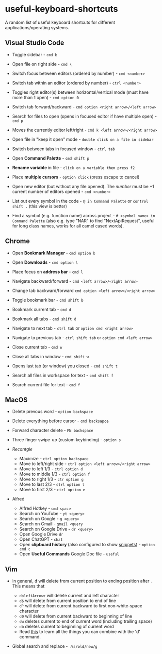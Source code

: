 # useful-keyboard-shortcuts
A random list of useful keyboard shortcuts for different applications/operating systems.

## Visual Studio Code

* Toggle sidebar - `cmd b`

* Open file on right side - `cmd \` 

* Switch focus between editors (ordered by number) - `cmd <number>`

* Switch tab within an editor (ordered by number) - `ctrl <number>`
  
* Toggles right editor(s) between horizontal/vertical mode (must have more than 1 open) - `cmd option 0`

* Switch tab forward/backward - `cmd option <right arrow>/<left arrow>`

* Search for files to open (opens in focused editor if have multiple open) - `cmd p`

* Moves the currently editor left/right - `cmd k <left arrow>/<right arrow>`

* Open file in "keep it open" mode - `double click on a file in sidebar`

* Switch between tabs in focused window - `ctrl tab`

* Open **Command Palette** - `cmd shift p`

* **Rename variable** in file - `click on a variable then press f2`

* Place **multiple cursors** - `option click` (press escape to cancel)

* Open new editor (but without any file opened). The *number* must be +1 current number of editors opened - `cmd <number>`

* List out every symbol in the code - `@ in Command Palette` or `control shift .` (this view is better)

* Find a symbol (e.g. function name) across project - `# <symbol name> in Command Palette` (also e.g. type "NAR" to find "NextApiRequest", useful for long class names, works for all camel cased words).


## Chrome

* Open **Bookmark Manager** - `cmd option b`

* Open **Downloads** - `cmd option l`
 
* Place focus on **address bar** - `cmd l`

* Navigate backward/forward - `cmd <left arrow>/<right arrow>`

* Change tab backward/forward `cmd option <left arrow>/<right arrow>`

* Toggle bookmark bar - `cmd shift b`

* Bookmark current tab - `cmd d`

* Bookmark all tabs - `cmd shift d`

* Navigate to next tab - `ctrl tab` or `option cmd <right arrow>`

* Navigate to previous tab - `ctrl shift tab` or `option cmd <left arrow>`

* Close current tab - `cmd w`

* Close all tabs in window - `cmd shift w`

* Opens last tab (or window) you closed - `cmd shift t`

* Search all files in workspace for text - `cmd shift f`

* Search current file for text - `cmd f` 

## MacOS

* Delete prevous word - `option backspace`

* Delete everything before cursor - `cmd backsapce`

* Forward character delete - `FN backspace`

* Three finger swipe-up (custom keybinding) - `option s`

* *Recantgle*
  - Maximize - `ctrl option backspace`
  - Move to left/right side - `ctrl option <left arrow>/<right arrow>`
  - Move to left 1/3 - `ctrl option d`
  - Move to middle 1/3 - `ctrl option f`
  - Move to right 1/3 - `ctr option g`
  - Move to last 2/3 - `ctrl option t`
  - Move to first 2/3 - `ctrl option e`

* Alfred
  - Alfred Hotkey - `cmd space`
  - Search on YouTube - `yt <query>`
  - Search on Google - `g <query>`
  - Search on Gmail - `gmail <query`
  - Search on Google Drive - `dr <query>`
  - Open Google Drive `dr`
  - Open ChatGPT - `chat`
  - Open **clipboard history** (also configured to show [snippets](https://www.alfredapp.com/help/features/snippets/)) - `option cmd c`
  - Open **Useful Commands** Google Doc file - `useful`

## Vim

* In general, d<motion> will delete from current position to ending position after <motion>. This means that:

  - `d<leftArrow>` will delete current and left character
  - `d$` will delete from current position to end of line
  - `d^` will delete from current backward to first non-white-space character
  - `d0` will delete from current backward to beginning of line
  - `dw` deletes current to end of current word (including trailing space)
  - `db` deletes current to beginning of current word
  - Read [this](https://vimdoc.sourceforge.net/htmldoc/motion.html#motion.txt) to learn all the things you can combine with the 'd' command.

* Global search and replace - `:%s/old/new/g`
